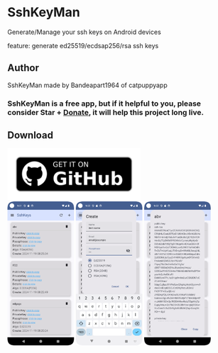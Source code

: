 # SshKeyMan
Generate/Manage your ssh keys on Android devices

feature:
generate ed25519/ecdsap256/rsa ssh keys

## Author
SshKeyMan made by Bandeapart1964 of catpuppyapp

### SshKeyMan is a free app, but if it helpful to you, please consider Star + <a href=https://github.com/catpuppyapp/PuppyGit/blob/main/donate.md>Donate</a>, it will help this project long live.

## Download
<a href="https://github.com/catpuppyapp/PuppySshKeyMan/releases" target="_blank">
    <img src="https://raw.githubusercontent.com/Kunzisoft/Github-badge/main/get-it-on-github.png" alt="GitHub Release Image" style="width:300px;height:auto;">
</a>


<div>
<img src="fastlane/metadata/android/en-US/images/phoneScreenshots/1.png" width=150 />
<img src="fastlane/metadata/android/en-US/images/phoneScreenshots/2.png" width=150 />
<img src="fastlane/metadata/android/en-US/images/phoneScreenshots/3.png" width=150 />
</div>
